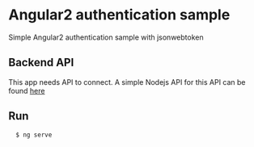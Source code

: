 # Angular2 authentication sample

Simple Angular2 authentication sample with jsonwebtoken

## Backend API
This app needs API to connect.
A simple Nodejs API for this API can be found [here](https://github.com/Michal83/jsonwebtoken-api-sample)

## Run
```
  $ ng serve
```
